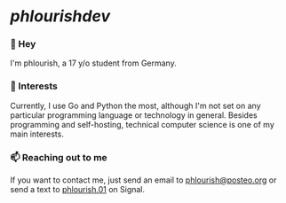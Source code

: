 # *phlourishdev*

### 👋 Hey 
I'm phlourish, a 17 y/o student from Germany.

### 🔭 Interests 
Currently, I use Go and Python the most, although I'm not set on any particular programming language or technology in general. Besides programming and self-hosting, technical computer science is one of my main interests.

### 📫 Reaching out to me 
If you want to contact me, just send an email to <a href="mailto:phlourish@posteo.org">phlourish@posteo.org</a> or send a text to <a href="https://signal.me/#eu/kj7NT3KIdo949Yph85eHTVD_Rt3RosFrA52G9r8xszMgmYqNIJxCy61dJb0NloIY">phlourish.01</a> on Signal.
